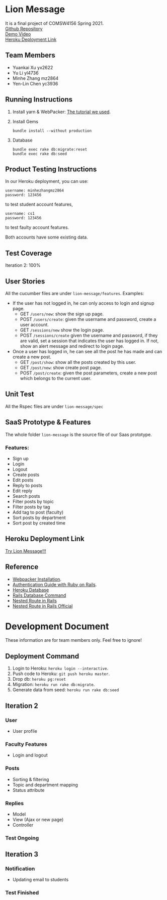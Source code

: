 # Lion Message
It is a final project of COMSW4156 Spring 2021. \
[Github Repository](https://github.com/YuelLi/lion-message)\
[Demo Video](https://youtu.be/2hTezu5oy_k)\
[Heroku Deployment Link](https://dry-dawn-64360.herokuapp.com/)
## Team Members
* Yuankai Xu yx2622
* Yu Li yl4736
* Minhe Zhang mz2864
* Yen-Lin Chen yc3936
## Running Instructions
1. Install yarn & WebPacker: [The tutorial we used](https://yarnpkg.com/en/docs/install).
2. Install Gems

      `bundle install --without production`
3. Database

      `bundle exec rake db:migrate:reset` \
      `bundle exec rake db:seed`

## Product Testing Instructions
In our Heroku deployment, you can use:
```
username: minhezhangmz2864
password: 123456
```
to test student account features,
```
username: cs1
password: 123456
```
to test faulty account features.

Both accounts have some existing data.
## Test Coverage
Iteration 2: 100%

## User Stories
All the cucumber files are under `lion-message/features`. Examples:
* If the user has not logged in, he can only access to login and signup page.
    * GET ```/users/new```: show the sign up page.
    * POST ```/users/create```: given the username and password, create a user account.
    * GET ```/sessions/new``` show the login page.
    * POST ```/sessions/create``` given the username and password, if they are valid, 
    set a session that indicates the user has logged in. If not, show an alert message and redirect to login page.
* Once a user has logged in, he can see all the post he has made and can create a new post.
    * GET ```/post/show```: show all the posts created by this user.
    * GET ```/post/new```: show create post page.
    * POST ```/post/create```: given the post parameters, create a new post which belongs to the current user.

## Unit Test
All the Rspec files are under `lion-message/spec`

## SaaS Prototype & Features
The whole folder `lion-message` is the source file of our Saas prototype.
### Features:
* Sign up
* Login
* Logout
* Create posts
* Edit posts
* Reply to posts
* Edit reply
* Search posts
* Filter posts by topic
* Filter posts by tag
* Add tag to post (faculty)
* Sort posts by department
* Sort post by created time

## Heroku Deployment Link
[Try Lion Message!!!](http://dry-dawn-64360.herokuapp.com)

## Reference
* [Webpacker Installation](https://yarnpkg.com/en/docs/install).
* [Authentication Guide with Ruby on Rails](https://levelup.gitconnected.com/simple-authentication-guide-with-ruby-on-rails-16a6255f0be8).
* [Heroku Database](https://stackoverflow.com/questions/4820549/how-to-empty-a-heroku-database)
* [Rails Database Command](https://stackoverflow.com/questions/10301794/difference-between-rake-dbmigrate-dbreset-and-dbschemaload)
* [Nested Route in Rails](https://stackoverflow.com/questions/25219534/what-are-nested-routes-for-in-railss)
* [Nested Route in Rails Official](https://guides.rubyonrails.org/routing.html)


# Development Document

These information are for team members only. Feel free to ignore!


## Deployment Command
1. Login to Heroku: `heroku login --interactive`.
2. Push code to Heroku: `git push heroku master`.
3. Drop db: `heroku pg:reset`
4. Migration: `heroku run rake db:migrate`.
5. Generate data from seed: `heroku run rake db:seed`

## Iteration 2

### User
* User profile 

### Faculty Features

* Login and logout
### Posts

* Sorting & filtering
* Topic and department mapping
* Status attribute

### Replies

* Model
* View (Ajax or new page)
* Controller

### Test Ongoing

## Iteration 3

### Notification
* Updating email to students

### Test Finished
